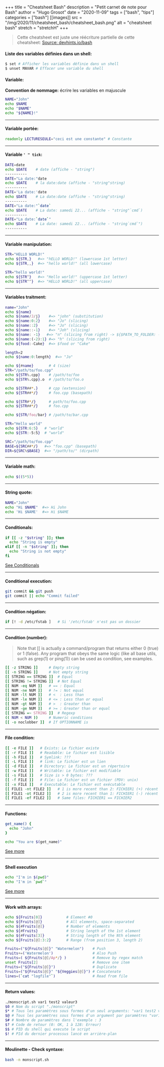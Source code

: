 +++
title = "Cheatsheet Bash"
description = "Petit carnet de note pour Bash"
author = "Hugo Grosot"
date = "2020-11-09"
tags = ["bash", "tips"]
categories = ["bash"]
[[images]]
  src = "/img/2020/11/cheatsheet_bash/cheatsheet_bash.png"
  alt = "cheatsheet bash"
  stretch = "stretchH"
+++


> Cette cheatsheet est juste une réécriture partielle de cette cheatsheet: [Source: devhints.io/bash](https://devhints.io/bash)


#### Liste des variables définies dans un shell:  
```Bash  
$ set # Afficher les variables définie dans un shell
$ unset MAVAR # Effacer une variable du shell
```

#### Variable:

**Convention de nommage:** écrire les variables en majuscule

```bash  
NAME="John"
echo $NAME
echo "$NAME"
echo "${NAME}!"
```
---  

#### Variable portée:  

```Bash  
readonly LECTURESEULE="ceci est une constante" # Constante
```
---  

#### Variable ` ' " tick `:

```Bash
DATE=date
echo $DATE    # date (affiche - "string")
----------
DATE="La date:"date
echo $DATE    # la date:date (affiche - "string"string)
----------
DATE='La date:'date
echo $DATE    # La date:date (affiche - "string"string)
----------
DATE="La date:"`date`
echo $DATE    # La date: samedi 22... (affiche - "string"`cmd`)
----------
DATE="La date:`date`"
echo $DATE    # La date: samedi 22... (affiche - "string`cmd`")
----------
```

---

#### Variable manipulation:

```Bash 
STR="HELLO WORLD!"
echo ${STR,}   #=> "hELLO WORLD!" (lowercase 1st letter)
echo ${STR,,}  #=> "hello world!" (all lowercase)

STR="hello world!"
echo ${STR^}   #=> "Hello world!" (uppercase 1st letter)
echo ${STR^^}  #=> "HELLO WORLD!" (all uppercase)
```

---  

#### Variables traitment:  

```Bash
name="John"
echo ${name}
echo ${name/J/j}    #=> "john" (substitution)
echo ${name:0:2}    #=> "Jo" (slicing)
echo ${name::2}     #=> "Jo" (slicing)
echo ${name::-1}    #=> "Joh" (slicing)
echo ${name: -1}   #=> "n" (slicing from right) -> ${$PATH_TO_FOLDER: -1}
echo ${name:(-2):1} #=> "h" (slicing from right)
echo ${food:-Cake}  #=> $food or "Cake"

length=2
echo ${name:0:length}  #=> "Jo"

echo ${#name}       # 4 (size)
STR="/path/to/foo.cpp"
echo ${STR%.cpp}    # /path/to/foo
echo ${STR%.cpp}.o  # /path/to/foo.o

echo ${STR##*.}     # cpp (extension)
echo ${STR##*/}     # foo.cpp (basepath)

echo ${STR#*/}      # path/to/foo.cpp
echo ${STR##*/}     # foo.cpp

echo ${STR/foo/bar} # /path/to/bar.cpp

STR="Hello world"
echo ${STR:6:5}   # "world"
echo ${STR:-5:5}  # "world"

SRC="/path/to/foo.cpp"
BASE=${SRC##*/}   #=> "foo.cpp" (basepath)
DIR=${SRC%$BASE}  #=> "/path/to/" (dirpath)
```

---  

#### Variable math:  
```Bash  
echo $((5*5))
```

---  

#### String quote:

```bash  
NAME="John"
echo "Hi $NAME"  #=> Hi John
echo 'Hi $NAME'  #=> Hi $NAME
```

--- 

#### Conditionals:

```Bash  
if [[ -z "$string" ]]; then
  echo "String is empty"
elif [[ -n "$string" ]]; then
  echo "String is not empty"
fi
```  

[See Conditionals](https://devhints.io/bash#conditionals)

---  

#### Conditional execution:

```Bash  
git commit && git push
git commit || echo "Commit failed"
```

---  

#### Condition négation:
```Bash
if [! -d /etc/fstab ]   # Si '/etc/fstab' n'est pas un dossier
```
---

#### Condition (number):

> Note that \[\[ is actually a command/program that returns either 0 (true) or 1 (false). Any program that obeys the same logic (like all base utils, such as grep(1) or ping(1)) can be used as condition, see examples.
> 
```Bash
[[ -z STRING ]] 	# Empty string
[[ -n STRING ]] 	# Not empty string
[[ STRING == STRING ]] 	# Equal
[[ STRING != STRING ]] 	# Not Equal
[[ NUM -eq NUM ]] 	# == : Equal
[[ NUM -ne NUM ]] 	# != : Not equal
[[ NUM -lt NUM ]] 	# <  : Less than
[[ NUM -le NUM ]] 	# <= : Less than or equal
[[ NUM -gt NUM ]] 	# >  : Greater than
[[ NUM -ge NUM ]] 	# >= : Greater than or equal
[[ STRING =~ STRING ]] 	# Regexp
(( NUM < NUM )) 	# Numeric conditions
[[ -o noclobber ]] 	# If OPTIONNAME is 
```

---  

#### File condition:
```Bash
[[ -e FILE ]] 	# Exists: Le fichier existe
[[ -r FILE ]] 	# Readable: Le fichier est lisible
[[ -h FILE ]] 	# Symlink: ???
[[ -L FILE ]]   # link: Le fichier est un lien
[[ -d FILE ]] 	# Directory: Le fichier est un répertoire
[[ -w FILE ]] 	# Writable: Le fichier est modifiable
[[ -s FILE ]] 	# Size is > 0 bytes: ???
[[ -f FILE ]] 	# File: Le fichier est un fichier (PDV: unix)
[[ -x FILE ]] 	# Executable: Le fichier est exécutable
[[ FILE1 -nt FILE2 ]] 	# 1 is more recent than 2: FICHIER1 (+) récent que FICHIER2
[[ FILE1 -ot FILE2 ]] 	# 2 is more recent than 1: FICHIER1 (-) récent que FICHIER2
[[ FILE1 -ef FILE2 ]] 	# Same files: FICHIER1 == FICHIER2
```

---  

#### Functions:  

```bash  
get_name() {
  echo "John"
}

echo "You are $(get_name)"
```
[See more](https://devhints.io/bash#functions)

---  

#### Shell execution

```Bash  
echo "I'm in $(pwd)"
echo "I'm in `pwd`"
```

[See more](http://wiki.bash-hackers.org/syntax/expansion/cmdsubst)

---  

#### Work with arrays:  

```Bash  
echo ${Fruits[0]}           # Element #0
echo ${Fruits[@]}           # All elements, space-separated
echo ${#Fruits[@]}          # Number of elements
echo ${#Fruits}             # String length of the 1st element
echo ${#Fruits[3]}          # String length of the Nth element
echo ${Fruits[@]:3:2}       # Range (from position 3, length 2)
```  
```Bash  
Fruits=("${Fruits[@]}" "Watermelon")    # Push
Fruits+=('Watermelon')                  # Also Push
Fruits=( ${Fruits[@]/Ap*/} )            # Remove by regex match
unset Fruits[2]                         # Remove one item
Fruits=("${Fruits[@]}")                 # Duplicate
Fruits=("${Fruits[@]}" "${Veggies[@]}") # Concatenate
lines=(`cat "logfile"`)                 # Read from file
```
---  

#### Return values:

```Bash  
./monscript.sh var1 test2 valeur3
$0 # Nom du script "./monscript"
$* # Tous les paramètres sous formes d'un seul arguments: "var1 test2 valeur3"
$@ # Tous les paramètres sous formes d'un argument par paramètres "var1" "test2" "valeur3"
$# # Nombre de paramètres dans l'exemple : 3
$? # Code de retour (0: OK, 1 à 128: Erreur)
$$ # PID du shell qui execute le script
$! # PId du dernier processus lancé en arrière-plan
```

---  

#### Moulinette - Check syntaxe:
```Bash  
bash -n monscript.sh
```